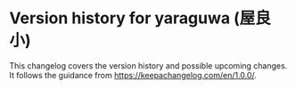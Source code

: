 # Version history for yaraguwa (屋良小)

This changelog covers the version history and possible upcoming changes.
It follows the guidance from https://keepachangelog.com/en/1.0.0/.
